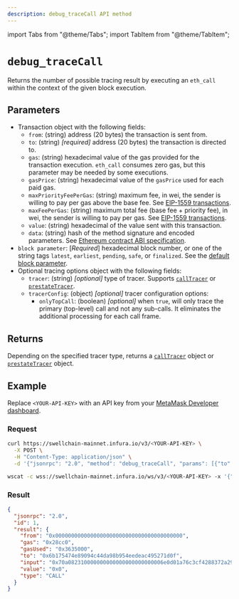 ```yaml
---
description: debug_traceCall API method
---
```


import Tabs from "@theme/Tabs";
import TabItem from "@theme/TabItem";

# `debug_traceCall`

Returns the number of possible tracing result by executing an `eth_call` within the context of the
given block execution.

## Parameters

- Transaction object with the following fields:
  - `from`: (string) address (20 bytes) the transaction is sent from.
  - `to`: (string) _[required]_ address (20 bytes) the transaction is directed to.
  - `gas`: (string) hexadecimal value of the gas provided for the transaction execution. `eth_call` consumes zero
    gas, but this parameter may be needed by some executions.
  - `gasPrice`: (string) hexadecimal value of the `gasPrice` used for each paid gas.
  - `maxPriorityFeePerGas`: (string) maximum fee, in wei, the sender is willing to pay per gas above the base fee.
    See [EIP-1559 transactions](../../../../concepts/transaction-types.md#eip-1559-transactions).
  - `maxFeePerGas`: (string) maximum total fee (base fee + priority fee), in wei, the sender is willing to pay per gas.
    See [EIP-1559 transactions](../../../../concepts/transaction-types.md#eip-1559-transactions).
  - `value`: (string) hexadecimal of the value sent with this transaction.
  - `data`: (string) hash of the method signature and encoded parameters.
    See [Ethereum contract ABI specification](https://docs.soliditylang.org/en/latest/abi-spec.html).
- `block parameter`: [_Required_] hexadecimal block number, or one of the string tags
  `latest`, `earliest`, `pending`, `safe`, or `finalized`.
  See the [default block parameter](https://ethereum.org/en/developers/docs/apis/json-rpc/#default-block).
- Optional tracing options object with the following fields:
  - `tracer`: (string) _[optional]_ type of tracer. Supports [`callTracer`](index.md#calltracer) or
    [`prestateTracer`](index.md##prestatetracer).
  - `tracerConfig`: (object) _[optional]_ tracer configuration options:
    - `onlyTopCall`: (boolean) _[optional]_ when `true`, will only trace the primary (top-level) call and not any
      sub-calls. It eliminates the additional processing for each call frame.

## Returns

Depending on the specified tracer type, returns a [`callTracer`](index.md##calltracer) object or
[`prestateTracer`](index.md#prestatetracer) object.

## Example

Replace `<YOUR-API-KEY>` with an API key from your [MetaMask Developer dashboard](https://developer.metamask.io/).

### Request

<Tabs>
  <TabItem value="curl" label="curl" default>

```bash
curl https://swellchain-mainnet.infura.io/v3/<YOUR-API-KEY> \
  -X POST \
  -H "Content-Type: application/json" \
  -d '{"jsonrpc": "2.0", "method": "debug_traceCall", "params": [{"to": "0x6b175474e89094c44da98b954eedeac495271d0f", "data": "0x70a082310000000000000000000000006E0d01A76C3Cf4288372a29124A26D4353EE51BE"}, "latest", {"tracer": "callTracer"}], "id": 1}'
```

  </TabItem>
  <TabItem value="WSS" label="WSS" default>

```bash
wscat -c wss://swellchain-mainnet.infura.io/ws/v3/<YOUR-API-KEY> -x '{"jsonrpc": "2.0", "method": "debug_traceCall", "params": [{"to": "0x6b175474e89094c44da98b954eedeac495271d0f", "data": "0x70a082310000000000000000000000006E0d01A76C3Cf4288372a29124A26D4353EE51BE"}, "latest", {"tracer": "callTracer"}], "id": 1}'
```

  </TabItem>
</Tabs>

### Result

```json
{
  "jsonrpc": "2.0",
  "id": 1,
  "result": {
    "from": "0x0000000000000000000000000000000000000000",
    "gas": "0x28cc0",
    "gasUsed": "0x3635000",
    "to": "0x6b175474e89094c44da98b954eedeac495271d0f",
    "input": "0x70a082310000000000000000000000006e0d01a76c3cf4288372a29124a26d4353ee51be",
    "value": "0x0",
    "type": "CALL"
  }
}
```
